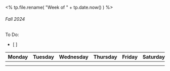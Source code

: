 <% tp.file.rename( "Week of " + tp.date.now() ) %>
###### Fall 2024
To Do:
- [ ] 

| Monday | Tuesday | Wednesday | Thursday | Friday | Saturday | Sunday |
| ---- | ---- | ---- | ---- | ---- | ---- | ---- |
|  |  |  |  |  |  |  |
|  |  |  |  |  |  |  |
